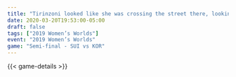```yaml
---
title: "Tirinzoni looked like she was crossing the street there, looking left and right"
date: 2020-03-20T19:53:00-05:00
draft: false
tags: ["2019 Women’s Worlds"]
event: "2019 Women’s Worlds"
game: "Semi-final - SUI vs KOR"
---
```

{{< game-details >}}
<!--more--> 